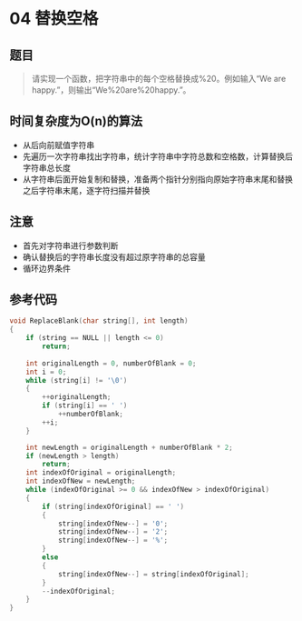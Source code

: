 # 04 替换空格
## 题目
> 请实现一个函数，把字符串中的每个空格替换成%20。例如输入“We are happy.”，则输出“We%20are%20happy.”。
## 时间复杂度为O(n)的算法
* 从后向前赋值字符串
* 先遍历一次字符串找出字符串，统计字符串中字符总数和空格数，计算替换后字符串总长度
* 从字符串后面开始复制和替换，准备两个指针分别指向原始字符串末尾和替换之后字符串末尾，逐字符扫描并替换
## 注意
* 首先对字符串进行参数判断
* 确认替换后的字符串长度没有超过原字符串的总容量
* 循环边界条件
## 参考代码
```C++
void ReplaceBlank(char string[], int length)
{
    if (string == NULL || length <= 0)
        return;
    
    int originalLength = 0, numberOfBlank = 0;
    int i = 0;
    while (string[i] != '\0')
    {
        ++originalLength;
        if (string[i] == ' ')
            ++numberOfBlank;
        ++i;
    }

    int newLength = originalLength + numberOfBlank * 2;
    if (newLength > length)
        return;
    int indexOfOriginal = originalLength;
    int indexOfNew = newLength;
    while (indexOfOriginal >= 0 && indexOfNew > indexOfOriginal)
    {
        if (string[indexOfOriginal] == ' ')
        {
            string[indexOfNew--] = '0';
            string[indexOfNew--] = '2';
            string[indexOfNew--] = '%';
        }
        else
        {
            string[indexOfNew--] = string[indexOfOriginal];
        }
        --indexOfOriginal;
    }
}
```
